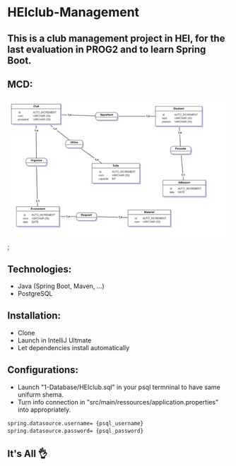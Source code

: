 # HEIclub-Management
This is a club management project in HEI,
for the last evaluation in PROG2 and to
learn Spring Boot.
--------
## MCD:

![mcdImage](./1_Database/MCD.png);

## Technologies:
- Java (Spring Boot, Maven, ...)
- PostgreSQL

## Installation:
- Clone
- Launch in IntelliJ Ultmate
- Let dependencies install automatically 

## Configurations:
- Launch "1-Database/HEIclub.sql" in your psql
termninal to have same unifurm shema.
- Turn info connection in "src/main/ressources/application.properties"
into appropriately.
```sh
spring.datasource.username= {psql_username}
spring.datasource.password= {psql_password}
```

## It's All 👌